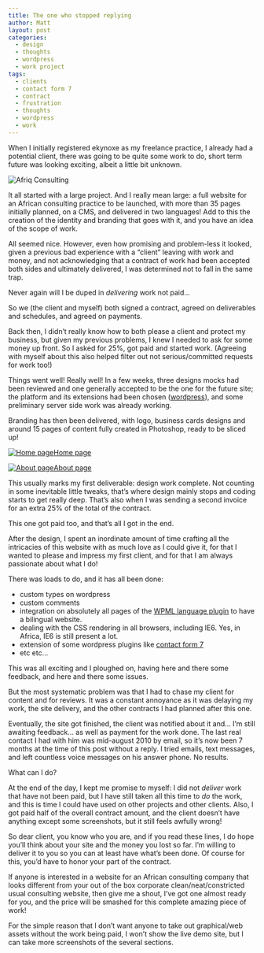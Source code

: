```yaml
---
title: The one who stopped replying
author: Matt
layout: post
categories:
  - design
  - thoughts
  - wordpress
  - work project
tags:
  - clients
  - contact form 7
  - contract
  - frustration
  - thoughts
  - wordpress
  - work
---
```

When I initially registered ekynoxe as my freelance practice, I already had a potential client, there was going to be quite some work to do, short term future was looking exciting, albeit a little bit unknown.

<p class="attachement"><img src="{{ "business.jpg" | image_path | cdn }}" alt="Afriq Consulting" /></p>

<!--more-->

It all started with a large project. And I really mean large: a full website for an African consulting practice to be launched, with more than 35 pages initially planned, on a CMS, and delivered in two languages! Add to this the creation of the identity and branding that goes with it, and you have an idea of the scope of work.

All seemed nice.
However, even how promising and problem-less it looked, given a previous bad experience with a &#8220;client&#8221; leaving with work and money, and not acknowledging that a contract of work had been accepted both sides and ultimately delivered, I was determined not to fall in the same trap.

Never again will I be duped in *delivering* work not paid&#8230;

So we (the client and myself) both signed a contract, agreed on deliverables and schedules, and agreed on payments.

Back then, I didn&#8217;t really know how to both please a client and protect my business, but given my previous problems, I knew I needed to ask for some money up front. So I asked for 25%, got paid and started work. (Agreeing with myself about this also helped filter out not serious/committed requests for work too!)

Things went well! Really well! In a few weeks, three designs mocks had been reviewed and one generally accepted to be the one for the future site; the platform and its extensions had been chosen (<a title="Wordpress CMS" href="http://wordpress.org/" target="_blank">wordpress</a>), and some preliminary server side work was already working.

Branding has then been delivered, with logo, business cards designs and around 15 pages of content fully created in Photoshop, ready to be sliced up!

<p class="attachement"><a href="{{ "screenshots-home.jpg" | image_path | cdn }}" title="Home page" rel="lightbox[438]"><img src="{{ "screenshots-home_r500.jpg" | image_path | cdn }}" alt="Home page" /><span>Home page</span></a></p>

<p class="attachement"><a href="{{ "screenshots-about.jpg" | image_path | cdn }}" title="About page" rel="lightbox[438]"><img src="{{ "screenshots-about_r500.jpg" | image_path | cdn }}" alt="About page" /><span>About page</span></a></p>

This usually marks my first deliverable: design work complete. Not counting in some inevitable little tweaks, that&#8217;s where design mainly stops and coding starts to get really deep. That&#8217;s also when I was sending a second invoice for an extra 25% of the total of the contract.

This one got paid too, and that&#8217;s all I got in the end.

After the design, I spent an inordinate amount of time crafting all the intricacies of this website with as much love as I could give it, for that I wanted to please and impress my first client, and for that I am always passionate about what I do!

There was loads to do, and it has all been done:

*   custom types on wordpress
*   custom comments
*   integration on absolutely all pages of the <a href="http://wpml.org/" target="_blank">WPML language plugin</a> to have a bilingual website.
*   dealing with the CSS rendering in all browsers, including IE6. Yes, in Africa, IE6 is still present a lot.
*   extension of some wordpress plugins like <a href="http://blog.ekynoxe.com/2010/09/06/extending-contact-form-7/" target="_self">contact form 7</a>
*   etc etc&#8230;

This was all exciting and I ploughed on, having here and there some feedback, and here and there some issues.

But the most systematic problem was that I had to chase my client for content and for reviews. It was a constant annoyance as it was delaying my work, the site delivery, and the other contracts I had planned after this one.

Eventually, the site got finished, the client was notified about it and&#8230; I&#8217;m still awaiting feedback&#8230; as well as payment for the work done. The last real contact I had with him was mid-august 2010 by email, so it&#8217;s now been 7 months at the time of this post without a reply. I tried emails, text messages, and left countless voice messages on his answer phone. No results.

What can I do?

At the end of the day, I kept me promise to myself: I did not *deliver* work that have not been paid, but I have still taken all this time to *do* the work, and this is time I could have used on other projects and other clients. Also, I got paid half of the overall contract amount, and the client doesn&#8217;t have anything except some screenshots, but it still feels awfully wrong!

So dear client, you know who you are, and if you read these lines, I do hope you&#8217;ll think about your site and the money you lost so far. I&#8217;m willing to deliver it to you so you can at least have what&#8217;s been done. Of course for this, you&#8217;d have to honor your part of the contract.

If anyone is interested in a website for an African consulting company that looks different from your out of the box corporate clean/neat/constricted usual consulting website, then give me a shout, I&#8217;ve got one almost ready for you, and the price will be smashed for this complete amazing piece of work!

For the simple reason that I don&#8217;t want anyone to take out graphical/web assets without the work being paid, I won&#8217;t show the live demo site, but I can take more screenshots of the several sections.